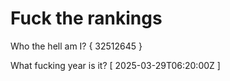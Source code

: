 # Fuck the rankings

Who the hell am I?
{ 32512645 }

What fucking year is it?
[ 2025-03-29T06:20:00Z ]
